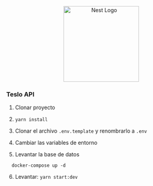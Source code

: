 <p align="center">
  <a href="http://nestjs.com/" target="blank"><img src="https://nestjs.com/img/logo-small.svg" width="200" alt="Nest Logo" /></a>
</p>

### Teslo API

1. Clonar proyecto

2. `yarn install`

3. Clonar el archivo `.env.template` y renombrarlo a `.env`

4. Cambiar las variables de entorno

5. Levantar la base de datos

```
  docker-compose up -d
```

6. Levantar: `yarn start:dev`
